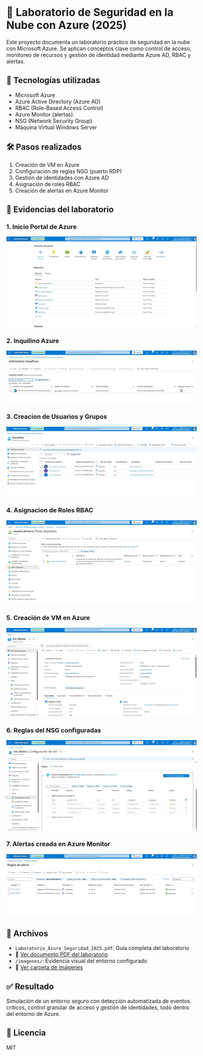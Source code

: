 # 🔐 Laboratorio de Seguridad en la Nube con Azure (2025)

Este proyecto documenta un laboratorio práctico de seguridad en la nube con Microsoft Azure. Se aplican conceptos clave como control de acceso, monitoreo de recursos y gestión de identidad mediante Azure AD, RBAC y alertas.

## 🚀 Tecnologías utilizadas
- Microsoft Azure
- Azure Active Directory (Azure AD)
- RBAC (Role-Based Access Control)
- Azure Monitor (alertas)
- NSG (Network Security Group)
- Máquina Virtual Windows Server

## 🛠️ Pasos realizados
1. Creación de VM en Azure
3. Configuración de reglas NSG (puerto RDP)
4. Gestión de identidades con Azure AD
5. Asignación de roles RBAC
6. Creación de alertas en Azure Monitor

## 📸 Evidencias del laboratorio

### 1. Inicio Portal de Azure
![VM](https://github.com/Jhon010690/AzureSecurityLab2025/blob/main/Imagenes/Inicio%20Portal%20de%20Azure.jpg)

### 2. Inquilino Azure
![VM](https://github.com/Jhon010690/AzureSecurityLab2025/blob/main/Imagenes/Inquilino%20Azure.jpg)

### 3. Creacion de Usuarios y Grupos
![VM](https://github.com/Jhon010690/AzureSecurityLab2025/blob/main/Imagenes/Creacion%20de%20Usuarios%20y%20Grupos.jpg)

### 4. Asignacion de Roles RBAC
![VM](https://github.com/Jhon010690/AzureSecurityLab2025/blob/main/Imagenes/Asignacion%20de%20Roles.jpg)

### 5. Creación de VM en Azure
![VM](https://github.com/Jhon010690/AzureSecurityLab2025/blob/main/Imagenes/Creacion%20Maquina%20Virtual.jpg)

### 6. Reglas del NSG configuradas
![VM](https://github.com/Jhon010690/AzureSecurityLab2025/blob/main/Imagenes/Configuracion%20Grupo%20de%20Seguridad.jpg)

### 7. Alertas creada en Azure Monitor
![VM](https://github.com/Jhon010690/AzureSecurityLab2025/blob/main/Imagenes/Azure%20Monitor%20-%20Creacion%20de%20alertas.jpg)

## 📎 Archivos
- `Laboratorio_Azure_Seguridad_2025.pdf`: Guía completa del laboratorio
- 📄 [Ver documento PDF del laboratorio](Laboratorio_Azure_Seguridad_2025.pdf)
- `/imagenes/`: Evidencia visual del entorno configurado
- 📂 [Ver carpeta de imágenes]([https://github.com/Jhon010690/AzureSecurityLab2025/tree/main/Imagenes](https://github.com/Jhon010690/AzureSecurityLab2025/tree/main/Imagenes))

## ✅ Resultado
Simulación de un entorno seguro con detección automatizada de eventos críticos, control granular de acceso y gestión de identidades, todo dentro del entorno de Azure.

## 📘 Licencia
MIT
